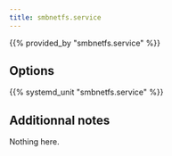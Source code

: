 ```yaml
---
title: smbnetfs.service
---
```


{{% provided_by "smbnetfs.service" %}}

## Options

{{% systemd_unit "smbnetfs.service" %}}

## Additionnal notes

Nothing here.